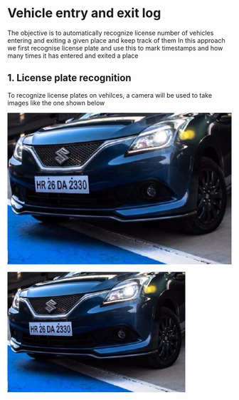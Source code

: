 # Vehicle entry and exit log

The objective is to automatically recognize license number of vehicles entering and exiting a given place and keep track of them
In this approach we first recognise license plate and use this to mark timestamps and how many times it has entered and exited a place

## 1. License plate recognition
  
  To recognize license plates on vehilces, a camera will be used to take images like the one shown below
  
  ![vehicle picture](https://github.com/imran-afreed/licence_plate_recognition/blob/master/one.jpg)
  
  <img src="https://github.com/imran-afreed/licence_plate_recognition/blob/master/one.jpg" alt="vehicle pic" width="400">
  
